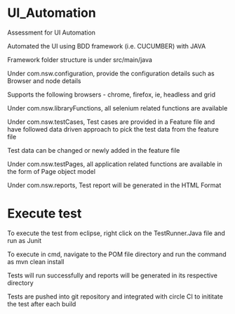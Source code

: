 # UI_Automation
Assessment for UI Automation

Automated the UI using BDD framework (i.e. CUCUMBER) with JAVA

Framework folder structure is under src/main/java

Under com.nsw.configuration, provide the configuration details such as Browser and node details

Supports the following browsers - chrome, firefox, ie, headless and grid

Under com.nsw.libraryFunctions, all selenium related functions are available

Under com.nsw.testCases, Test cases are provided in a Feature file and have followed data driven approach to pick the test data from the feature file

Test data can be changed or newly added in the feature file

Under com.nsw.testPages, all application related functions are available in the form of Page object model

Under com.nsw.reports, Test report will be generated in the HTML Format

# Execute test

To execute the test from eclipse, right click on the TestRunner.Java file and run as Junit

To execute in cmd, navigate to the POM file directory and run the command as mvn clean install

Tests will run successfully and reports will be generated in its respective directory

Tests are pushed into git repository and integrated with circle CI to inititate the test after each build
